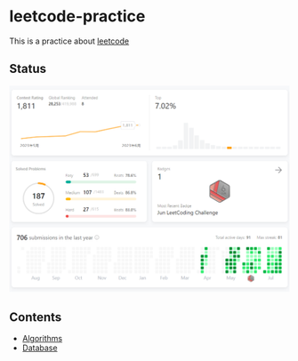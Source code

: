 # leetcode-practice
This is a practice about [leetcode](https://leetcode.com/problemset/all/)

## Status
![Leetcode status](leetcode-status.png)

## Contents
- [Algorithms](Algorithms/README.md)
- [Database](Database/README.md)